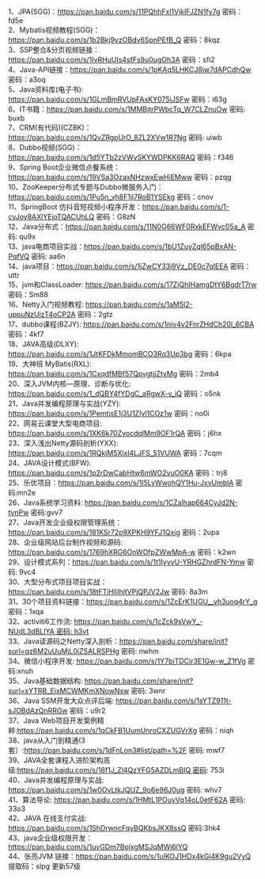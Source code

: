 1、JPA(SGG)：https://pan.baidu.com/s/11PQhhFxl1VjklFJZN1fy7g 密码：fd5e  
2、Mybatis视频教程(SGG)：https://pan.baidu.com/s/1b2Bkj9vzOBdv6SpnPEfB_Q 密码：8kqz  
3、SSP整合&分页视频链接：https://pan.baidu.com/s/1IvRHuUIs4sfFs9u0ugOh3A 密码：sfi2  
4、Java-API链接：https://pan.baidu.com/s/1pKAq5LHKCJ8jw7dAPCdhQw 密码：a3oq  
5、Java资料库(电子书): https://pan.baidu.com/s/1GLmBmRVUpFAxKY075iJSFw 密码：i63g  
6、IT书籍：https://pan.baidu.com/s/1MMBjtrPWbcTq_W7CLZnuOw 密码: buxb  
7、CRM(有代码)(CZBK)：https://pan.baidu.com/s/1QvZRgpUrO_8ZL2XVw1R7Ng 密码: uiwb  
8、Dubbo视频(SGG)：https://pan.baidu.com/s/1d5YTb2zVWySKYWDPKK6RAQ 密码：f346  
9、Spring Boot企业微信点餐系统：https://pan.baidu.com/s/19VSa3OzaxNHzwxEwHiEMww 密码：pzqg  
10、ZooKeeper分布式专题与Dubbo微服务入门：https://pan.baidu.com/s/1Pu5n_vh8F1jl7RoB1YSEkg 密码：cnov  
11、SpringBoot 仿抖音短视频小程序开发：https://pan.baidu.com/s/1-cvJoy8AXlYEjoTQACUhLQ 密码：G8zN  
12、Java分布式：https://pan.baidu.com/s/11N0G66WF0RxkEFWvc05a_A 密码: qu9x  
13、java电商项目实战：https://pan.baidu.com/s/1bU1ZuyZql65pBxAN-PqfVQ 密码: aa6n  
14、java项目：https://pan.baidu.com/s/1jZwCY33j9Vz_DE0c7qIEEA 密码：uttr  
15、jvm和ClassLoader: https://pan.baidu.com/s/17ZiQhIHamgDtY6BgdrT7rw 密码：Sm88  
16、Netty入门视频教程: https://pan.baidu.com/s/1aM5I2-uppuNzUizT4oCP2A 密码：2gtz  
17、dubbo课程(BZJY): https://pan.baidu.com/s/1niv4v2FnrZHdCh20l_6CBA 密码：4kf7  
18、JAVA高级(DLXY): https://pan.baidu.com/s/1JtKFDkMmomBCO3Rq3Up3bg 密码：6kpa  
19、大神班 MyBatis(RXL): https://pan.baidu.com/s/1CxqdfMBf57QpvgtjjZtyMg 密码：2mb4  
20、深入JVM内核—原理、诊断与优化: https://pan.baidu.com/s/1_dQBY4fYDgC_aRgwX-v_iQ 密码：o5nk  
21、Java并发编程原理与实战(YZY): https://pan.baidu.com/s/1PemtjsE1j3U1ZIyl1COz1w 密码：no0i  
22、网易云课堂大型电商项目: https://pan.baidu.com/s/1XK6k70ZvocdqlMm9OF1rQA 密码：j6hx  
23、深入浅出Netty源码剖析(YXX): https://pan.baidu.com/s/1RQkjM5Xjxl4LJFS_51VUWA 密码：7cqm  
24、JAVA设计模式(BFW): https://pan.baidu.com/s/1p2rDwCabHtw6mWO2vuO0KA 密码：trj8  
25、乐优项目：https://pan.baidu.com/s/1I5LyWwohQY1Hu-JxvUmblA 密码:mn2e  
26、Java系统学习资料: https://pan.baidu.com/s/1CZalhap664CyJd2N-tynPw 密码:gvv7  
27、Java开发企业级权限管理系统：https://pan.baidu.com/s/181KSr72p9XPKH9YFJ1Qxig 密码：2upa  
28、企业级网站后台制作视频和源码: https://pan.baidu.com/s/1769hXRG6OnWOfpZWwMpA-w 密码：k2wn  
29、设计模式系列：https://pan.baidu.com/s/1t1IyyvU-YRHGZhrdFN-Ymw 密码: 9vc4  
30、大型分布式项目项目实战：https://pan.baidu.com/s/18tFTiHliIhjtVPjQPJV2Jw 密码: 8a3m  
31、30个项目资料链接：https://pan.baidu.com/s/1ZcErK1UGU__yh3uoq4rY_g 密码：1xqa  
32、activiti6工作流: https://pan.baidu.com/s/1cZck9sVwY_-NUdL3dBLlYA 密码: h3vt  
33、Java读源码之Netty深入剖析：https://pan.baidu.com/share/init?surl=qz6M2uUuMjL0iZSALRSPHg 密码: nwhm  
34、微信小程序开发: https://pan.baidu.com/s/1Y7biTDCir3E1Gw-w_Z1fVg 密码:xnuh  
35、Java基础数据结构: https://pan.baidu.com/share/init?surl=xYTRB_EixMCWMKmXNowNsw 密码: 3wnr  
36、Java SSM开发大众点评后端: https://pan.baidu.com/s/1sYTZ911t-sJOBdAzQnRRGw 密码：u9r2  
37、Java Web项目开发案例精粹:https://pan.baidu.com/s/1qCkFB1UumUnroCXZUGVrXg 密码：niqh  
38、java从入门到精通(3套）:https://pan.baidu.com/s/1dFnLon3#list/path=%2F 密码: mwf7  
39、JAVA全套课程入进阶架构高级:https://pan.baidu.com/s/18f1J_Zl4QzYFG5AZDLmBIQ 密码: 753i  
40、Java并发编程原理与实战: https://pan.baidu.com/s/1w0OvLtkJQUZ_9o6e96J0ug 密码: whv7  
41、算法导论: https://pan.baidu.com/s/1HMtL1POuyVq14oL0etF62A 密码: 33o3  
42、JAVA 在线支付实战: https://pan.baidu.com/s/1ShDrwncFqyBQKbsJKX8ssQ  密码:3hk4  
43、java企业级权限开发：https://pan.baidu.com/s/1uvGDm7BojxgMSJqMWj6lYQ  
44、张亮JVM 链接：https://pan.baidu.com/s/1uIKOJ1HDx4kGj4K9gu2VyQ 提取码：slpg 更新57级


